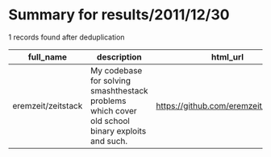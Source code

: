 
# Summary for results/2011/12/30
    
1 records found after deduplication

| full_name | description | html_url | matched_list | matched_count | pushed_at | size | stargazers_count | language | forks_count |
|--------------------|-------------------------------------------------------------------------------------------------|---------------------------------------|----------------|-----------------|---------------------------|--------|--------------------|------------|---------------|
| eremzeit/zeitstack | My codebase for solving smashthestack problems which cover old school binary exploits and such. | https://github.com/eremzeit/zeitstack | ['exploit'] | 1 | 2011-12-30 23:07:25+00:00 | 760 | 1 | Python | 0 |
